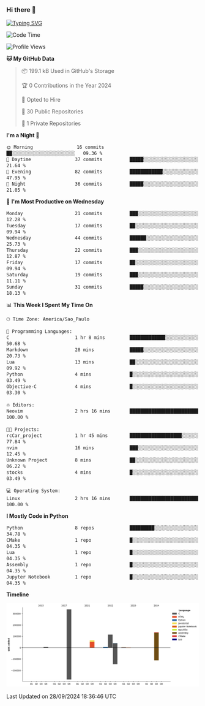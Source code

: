 ### Hi there 👋

<a href="https://git.io/typing-svg"><img src="https://readme-typing-svg.herokuapp.com?font=Fira+Code&duration=2000&pause=100&center=true&vCenter=true&multiline=true&width=720&height=175&lines=Gui's+are+a+lie%2C+they+are+just+front-ends+to+the+shell.;Through+the+shell%2C+I+gain+sudo.;Through+sudo%2C+I+gain+power.;Through+power%2C+I+gain+root.;Through+root%2C+my+chains+are+broken.;uid%3D0+shall+free+me...." alt="Typing SVG" /></a>


<!--START_SECTION:waka-->
![Code Time](http://img.shields.io/badge/Code%20Time-1%2C000%20hrs%2028%20mins-blue)

![Profile Views](http://img.shields.io/badge/Profile%20Views-0-blue)

**🐱 My GitHub Data** 

> 📦 199.1 kB Used in GitHub's Storage 
 > 
> 🏆 0 Contributions in the Year 2024
 > 
> 💼 Opted to Hire
 > 
> 📜 30 Public Repositories 
 > 
> 🔑 1 Private Repositories 
 > 
**I'm a Night 🦉** 

```text
🌞 Morning                16 commits          ██░░░░░░░░░░░░░░░░░░░░░░░   09.36 % 
🌆 Daytime                37 commits          █████░░░░░░░░░░░░░░░░░░░░   21.64 % 
🌃 Evening                82 commits          ████████████░░░░░░░░░░░░░   47.95 % 
🌙 Night                  36 commits          █████░░░░░░░░░░░░░░░░░░░░   21.05 % 
```
📅 **I'm Most Productive on Wednesday** 

```text
Monday                   21 commits          ███░░░░░░░░░░░░░░░░░░░░░░   12.28 % 
Tuesday                  17 commits          ██░░░░░░░░░░░░░░░░░░░░░░░   09.94 % 
Wednesday                44 commits          ██████░░░░░░░░░░░░░░░░░░░   25.73 % 
Thursday                 22 commits          ███░░░░░░░░░░░░░░░░░░░░░░   12.87 % 
Friday                   17 commits          ██░░░░░░░░░░░░░░░░░░░░░░░   09.94 % 
Saturday                 19 commits          ███░░░░░░░░░░░░░░░░░░░░░░   11.11 % 
Sunday                   31 commits          █████░░░░░░░░░░░░░░░░░░░░   18.13 % 
```


📊 **This Week I Spent My Time On** 

```text
🕑︎ Time Zone: America/Sao_Paulo

💬 Programming Languages: 
C                        1 hr 8 mins         █████████████░░░░░░░░░░░░   50.68 % 
Markdown                 28 mins             █████░░░░░░░░░░░░░░░░░░░░   20.73 % 
Lua                      13 mins             ██░░░░░░░░░░░░░░░░░░░░░░░   09.92 % 
Python                   4 mins              █░░░░░░░░░░░░░░░░░░░░░░░░   03.49 % 
Objective-C              4 mins              █░░░░░░░░░░░░░░░░░░░░░░░░   03.30 % 

🔥 Editors: 
Neovim                   2 hrs 16 mins       █████████████████████████   100.00 % 

🐱‍💻 Projects: 
rcCar_project            1 hr 45 mins        ███████████████████░░░░░░   77.84 % 
nvim                     16 mins             ███░░░░░░░░░░░░░░░░░░░░░░   12.45 % 
Unknown Project          8 mins              ██░░░░░░░░░░░░░░░░░░░░░░░   06.22 % 
stocks                   4 mins              █░░░░░░░░░░░░░░░░░░░░░░░░   03.49 % 

💻 Operating System: 
Linux                    2 hrs 16 mins       █████████████████████████   100.00 % 
```

**I Mostly Code in Python** 

```text
Python                   8 repos             █████████░░░░░░░░░░░░░░░░   34.78 % 
CMake                    1 repo              █░░░░░░░░░░░░░░░░░░░░░░░░   04.35 % 
Lua                      1 repo              █░░░░░░░░░░░░░░░░░░░░░░░░   04.35 % 
Assembly                 1 repo              █░░░░░░░░░░░░░░░░░░░░░░░░   04.35 % 
Jupyter Notebook         1 repo              █░░░░░░░░░░░░░░░░░░░░░░░░   04.35 % 
```



**Timeline**

![Lines of Code chart](https://raw.githubusercontent.com/Gedankenn/Gedankenn/main/assets/bar_graph.png)


 Last Updated on 28/09/2024 18:36:46 UTC
<!--END_SECTION:waka-->

